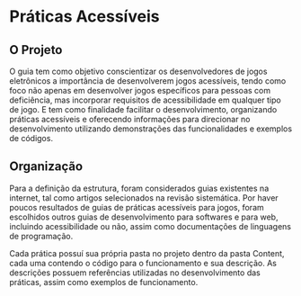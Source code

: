 # Práticas Acessíveis

## O Projeto

O guia tem como objetivo conscientizar os desenvolvedores de jogos eletrônicos a importância de desenvolverem jogos acessíveis, tendo como foco não apenas em desenvolver jogos específicos para pessoas com deficiência, mas incorporar requisitos de acessibilidade em qualquer tipo de jogo. E tem como finalidade facilitar o desenvolvimento, organizando práticas acessíveis e oferecendo informações para direcionar no desenvolvimento utilizando demonstrações das funcionalidades e exemplos de códigos.

## Organização

Para a definição da estrutura, foram considerados guias existentes na internet, tal como artigos selecionados na revisão sistemática. Por haver poucos resultados de guias de práticas acessíveis para jogos, foram escolhidos outros guias de desenvolvimento para softwares e para web, incluindo acessibilidade ou não, assim como documentações de linguagens de programação.

Cada prática possuí sua própria pasta no projeto dentro da pasta Content, cada uma contendo o código para o funcionamento e sua descrição. As descrições possuem referências utilizadas no desenvolvimento das práticas, assim como exemplos de funcionamento.
